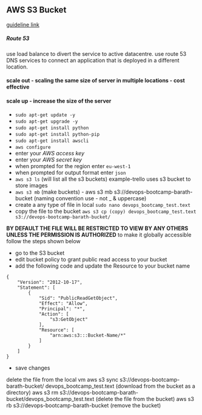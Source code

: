 ## AWS S3 Bucket

[guideline link](https://docs.aws.amazon.com/AmazonS3/latest/userguide)

##### Route 53
use load balance to divert the service to active datacentre.
use route 53 DNS services to connect an application that is deployed in a different location.



#### scale out - scaling the same size of server in multiple locations - cost effective
#### scale up - increase the size of the server

- `sudo apt-get update -y`
- `sudo apt-get upgrade -y`
- `sudo apt-get install python`
- `sudo apt-get install python-pip`
- `sudo apt-get install awscli`
- `aws configure`
- enter your *AWS access key*
- enter your *AWS secret key*
- when prompted for the region enter `eu-west-1`
- when prompted for output format enter `json`
- `aws s3 ls` (will list all the s3 buckets) example-trello uses s3 bucket to store images
- `aws s3 mb` (make buckets) - aws s3 mb s3://devops-bootcamp-barath-bucket (naming convention use - not _ & uppercase)
- create a any type of file in local `sudo nano devops_bootcamp_test.text`
- copy the file to the bucket `aws s3 cp (copy) devops_bootcamp_test.text s3://devops-bootcamp-barath-bucket/`

**BY DEFAULT THE FILE WILL BE RESTRICTED TO VIEW BY ANY OTHERS UNLESS THE PERMISSION IS AUTHORIZED**
to make it globally accessible follow the steps shown below
- go to the S3 bucket
- edit bucket policy to grant public read access to your bucket
- add the following code and update the Resource to your bucket name
```
{
    "Version": "2012-10-17",
    "Statement": [
        {
            "Sid": "PublicReadGetObject",
            "Effect": "Allow",
            "Principal": "*",
            "Action": [
                "s3:GetObject"
            ],
            "Resource": [
                "arn:aws:s3:::Bucket-Name/*"
            ]
        }
    ]
}
```
- save changes


delete the file from the local vm
aws s3 sync s3://devops-bootcamp-barath-bucket/ devops_bootcamp_test.text (download from the bucket as a directory)
aws s3 rm s3://devops-bootcamp-barath-bucket/devops_bootcamp_test.text (delete the file from the bucket)
aws s3 rb s3://devops-bootcamp-barath-bucket (remove the bucket)
 